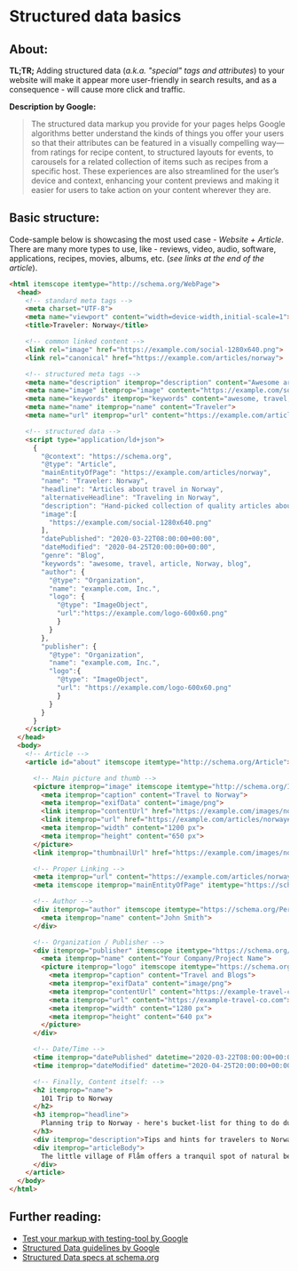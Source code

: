 # Structured data basics

## About:

__TL;TR;__ Adding structured data (*a.k.a. "special" tags and attributes*) to your website will make it appear more user-friendly in search results, and as a consequence - will cause more click and traffic.

__Description by Google:__
> The structured data markup you provide for your pages helps Google algorithms better understand the kinds of things you offer your users so that their attributes can be featured in a visually compelling way—from ratings for recipe content, to structured layouts for events, to carousels for a related collection of items such as recipes from a specific host. These experiences are also streamlined for the user’s device and context, enhancing your content previews and making it easier for users to take action on your content wherever they are.

## Basic structure:

Code-sample below is showcasing the most used case - *Website + Article*. There are many more types to use, like - reviews, video, audio, software, applications, recipes, movies, albums, etc. (*see links at the end of the article*).

```html
<html itemscope itemtype="http://schema.org/WebPage">
  <head>
    <!-- standard meta tags -->
    <meta charset="UTF-8">
    <meta name="viewport" content="width=device-width,initial-scale=1">
    <title>Traveler: Norway</title>

    <!-- common linked content -->
    <link rel="image" href="https://example.com/social-1280x640.png">
    <link rel="canonical" href="https://example.com/articles/norway">

    <!-- structured meta tags -->
    <meta name="description" itemprop="description" content="Awesome articles about travel in Norway">
    <meta name="image" itemprop="image" content="https://example.com/social-1280x640.png">
    <meta name="keywords" itemprop="keywords" content="awesome, travel, article, Norway, blog">
    <meta name="name" itemprop="name" content="Traveler">
    <meta name="url" itemprop="url" content="https://example.com/articles/norway">

    <!-- structured data -->
    <script type="application/ld+json">
      {
        "@context": "https://schema.org",
        "@type": "Article",
        "mainEntityOfPage": "https://example.com/articles/norway",
        "name": "Traveler: Norway",
        "headline": "Articles about travel in Norway",
        "alternativeHeadline": "Traveling in Norway",
        "description": "Hand-picked collection of quality articles about travel in Norway"
        "image":[
          "https://example.com/social-1280x640.png"
        ],
        "datePublished": "2020-03-22T08:00:00+00:00",
        "dateModified": "2020-04-25T20:00:00+00:00",
        "genre": "Blog",
        "keywords": "awesome, travel, article, Norway, blog",
        "author": {
          "@type": "Organization",
          "name": "example.com, Inc.",
          "logo": {
            "@type": "ImageObject",
            "url":"https://example.com/logo-600x60.png"
            }
          }
        },
        "publisher": {
          "@type": "Organization",
          "name": "example.com, Inc.",
          "logo":{
            "@type": "ImageObject",
            "url": "https://example.com/logo-600x60.png"
            }
          }
        }
      }
    </script>
  </head>
  <body>
    <!-- Article -->
    <article id="about" itemscope itemtype="http://schema.org/Article">

      <!-- Main picture and thumb -->
      <picture itemprop="image" itemscope itemtype="http://schema.org/ImageObject">
        <meta itemprop="caption" content="Travel to Norway">
        <meta itemprop="exifData" content="image/png">
        <link itemprop="contentUrl" href="https://example.com/images/norway.png" content="https://example.com/images/norway.png">
        <link itemprop="url" href="https://example.com/articles/norway#about" content="https://example.com/articles/norway#about">
        <meta itemprop="width" content="1200 px">
        <meta itemprop="height" content="650 px">
      </picture>
      <link itemprop="thumbnailUrl" href="https://example.com/images/norway-sm.png" content="https://example.com/images/norway-sm.png">

      <!-- Proper Linking -->
      <meta itemprop="url" content="https://example.com/articles/norway">
      <meta itemscope itemprop="mainEntityOfPage" itemtype="https://schema.org/WebPage" itemid="https://example.com/articles/norway#about">

      <!-- Author -->
      <div itemprop="author" itemscope itemtype="https://schema.org/Person">
        <meta itemprop="name" content="John Smith">
      </div>

      <!-- Organization / Publisher -->
      <div itemprop="publisher" itemscope itemtype="https://schema.org/Organization">
        <meta itemprop="name" content="Your Company/Project Name">
        <picture itemprop="logo" itemscope itemtype="https://schema.org/ImageObject">
          <meta itemprop="caption" content="Travel and Blogs">
          <meta itemprop="exifData" content="image/png">
          <meta itemprop="contentUrl" content="https://example-travel-co.com/images/logo-1280x640.png">
          <meta itemprop="url" content="https://example-travel-co.com">
          <meta itemprop="width" content="1280 px">
          <meta itemprop="height" content="640 px">
        </picture>
      </div>

      <!-- Date/Time -->
      <time itemprop="datePublished" datetime="2020-03-22T08:00:00+00:00">March, 22nd 2020</time>
      <time itemprop="dateModified" datetime="2020-04-25T20:00:00+00:00">April, 25 2020</time>

      <!-- Finally, Content itself: -->
      <h2 itemprop="name">
        101 Trip to Norway
      </h2>
      <h3 itemprop="headline">
        Planning trip to Norway - here's bucket-list for thing to do during your trip.
      </h3>
      <div itemprop="description">Tips and hints for travelers to Norway</div>
      <div itemprop="articleBody">
        The little village of Flåm offers a tranquil spot of natural beauty all year. It is located at the far end of the majestic Aurlandsfjord, with the stunning valley Flåmsdalen taking you up to the mountain areas of Myrdal. It is perfect for great outdoor experiences all year around..... See - https://www.visitnorway.com/flam/
      </div>
    </article>
  </body>
</html>
```

## Further reading:

- [Test your markup with testing-tool by Google](https://search.google.com/structured-data/testing-tool)
- [Structured Data guidelines by Google](https://developers.google.com/search/docs/guides/search-features)
- [Structured Data specs at schema.org](https://schema.org/)
